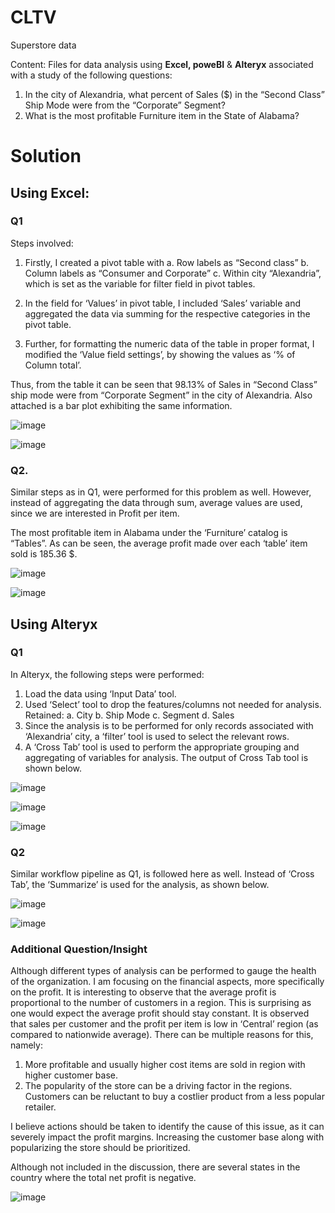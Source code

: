 # CLTV
Superstore data

Content: Files for data analysis using **Excel, poweBI** & **Alteryx** associated with a study of the following questions:

1.	In the city of Alexandria, what percent of Sales ($) in the “Second Class” Ship Mode were from the “Corporate” Segment?
2.	What is the most profitable Furniture item in the State of Alabama?

# Solution

## Using Excel:

### Q1

Steps involved:
1.	Firstly, I created a pivot table with 
  a.	Row labels as “Second class” 
  b.	Column labels as “Consumer and Corporate” 
  c.	Within city “Alexandria”, which is set as the variable for filter field in pivot tables.

2.	In the field for ‘Values’ in pivot table, I included ‘Sales’ variable and aggregated the data via summing for the respective categories in the pivot table.

3.	Further, for formatting the numeric data of the table in proper format, I modified the ‘Value field settings’, by showing the values as ‘% of Column total’.
 
Thus, from the table it can be seen that 98.13% of Sales in “Second Class” ship mode were from “Corporate Segment” in the city of Alexandria.
Also attached is a bar plot exhibiting the same information.

![image](https://user-images.githubusercontent.com/28995474/141244512-e7f61820-55b6-4bb2-b4e6-92ecbb4e1e41.png)

![image](https://user-images.githubusercontent.com/28995474/141244454-acbb0e50-8ae3-4c0e-b63f-58172e4f27c5.png)


### Q2.

Similar steps as in Q1, were performed for this problem as well. However, instead of aggregating the data through sum, average values are used, since we are interested in Profit per item.

The most profitable item in Alabama under the ‘Furniture’ catalog is “Tables”. As can be seen, the average profit made over each ‘table’ item sold is 185.36 $.

![image](https://user-images.githubusercontent.com/28995474/141244674-299bd3ec-6eab-4626-9707-2d7271eb563c.png)

![image](https://user-images.githubusercontent.com/28995474/141244689-b9092549-be02-4cb1-928e-ee8136010670.png)

## Using Alteryx

### Q1

In Alteryx, the following steps were performed:
1.	Load the data using ‘Input Data’ tool.
2.	Used ‘Select’ tool to drop the features/columns not needed for analysis. Retained:
  a.	City
  b.	Ship Mode
  c.	Segment
  d.	Sales
3.	Since the analysis is to be performed for only records associated with ‘Alexandria’ city, a ‘filter’ tool is used to select the relevant rows.
4.	A ‘Cross Tab’ tool is used to perform the appropriate grouping and aggregating of variables for analysis.
The output of Cross Tab tool is shown below.


![image](https://user-images.githubusercontent.com/28995474/141244753-3f37bd86-4656-4847-b0e8-7258ea3e2b7f.png)

![image](https://user-images.githubusercontent.com/28995474/141244860-16f4d021-00a6-42ea-8069-548049dac18e.png)

![image](https://user-images.githubusercontent.com/28995474/141244875-8b542d1e-ee0e-4425-80a9-7a1f94a27155.png)

### Q2

Similar workflow pipeline as Q1, is followed here as well. Instead of ‘Cross Tab’, the ‘Summarize’ is used for the analysis, as shown below. 

![image](https://user-images.githubusercontent.com/28995474/141244913-09c72b33-2776-40d9-a169-f9d157854b5a.png)

![image](https://user-images.githubusercontent.com/28995474/141244928-38d7136e-2077-4280-a745-7b7ef468777e.png)

### Additional Question/Insight

Although different types of analysis can be performed to gauge the health of the organization. I am focusing on the financial aspects, more specifically on the profit.
It is interesting to observe that the average profit is proportional to the number of customers in a region. This is surprising as one would expect the average profit should stay constant. It is observed that sales per customer and the profit per item is low in ‘Central’ region (as compared to nationwide average).
There can be multiple reasons for this, namely:
1.	More profitable and usually higher cost items are sold in region with higher customer base.
2.	The popularity of the store can be a driving factor in the regions. Customers can be reluctant to buy a costlier product from a less popular retailer.


I believe actions should be taken to identify the cause of this issue, as it can severely impact the profit margins. Increasing the customer base along with popularizing the store should be prioritized. 

Although not included in the discussion, there are several states in the country where the total net profit is negative.

![image](https://user-images.githubusercontent.com/28995474/141244990-dc5b4e89-50a2-40da-891f-833e7754e1c6.png)





